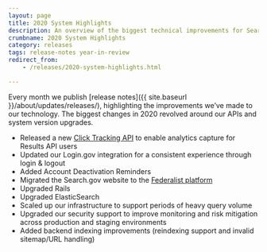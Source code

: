```yaml
---
layout: page
title: 2020 System Highlights
description: An overview of the biggest technical improvements for Search.gov over 2020.
crumbname: 2020 System Highlights
category: releases
tags: release-notes year-in-review
redirect_from:
    - /releases/2020-system-highlights.html

---
```


Every month we publish [release notes]({{ site.baseurl }}/about/updates/releases/), highlighting the improvements we’ve made to our technology. The biggest changes in 2020 revolved around our APIs and system version upgrades.

* Released a new [Click Tracking API](https://open.gsa.gov/api/searchgov-clicks/) to enable analytics capture for Results API users
* Updated our Login.gov integration for a consistent experience through login & logout
* Added Account Deactivation Reminders
* Migrated the Search.gov website to the [Federalist platform](https://federalist.18f.gov/)
* Upgraded Rails
* Upgraded ElasticSearch 
* Scaled up our infrastructure to support periods of heavy query volume
* Upgraded our security support to improve monitoring and risk mitigation across production and staging environments
* Added backend indexing improvements (reindexing support and invalid sitemap/URL handling)
